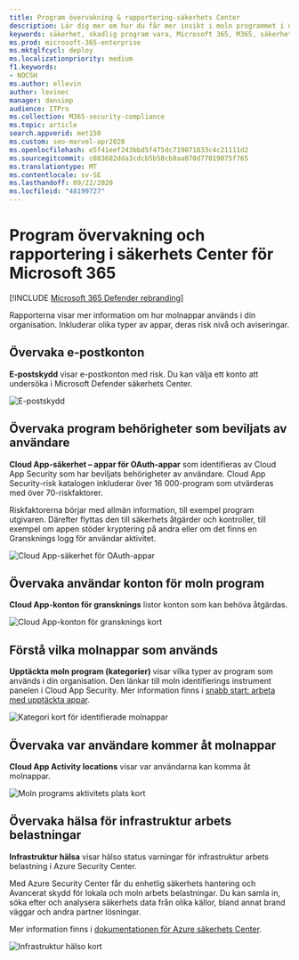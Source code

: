 ```yaml
---
title: Program övervakning & rapportering-säkerhets Center
description: Lär dig mer om hur du får mer insikt i moln programmet i din organisation. Inkluderar olika typer av appar, deras risk nivå och aviseringar.
keywords: säkerhet, skadlig program vara, Microsoft 365, M365, säkerhets Center, övervaka, rapport, appar
ms.prod: microsoft-365-enterprise
ms.mktglfcycl: deploy
ms.localizationpriority: medium
f1.keywords:
- NOCSH
ms.author: ellevin
author: levinec
manager: dansimp
audience: ITPro
ms.collection: M365-security-compliance
ms.topic: article
search.appverid: met150
ms.custom: seo-marvel-apr2020
ms.openlocfilehash: e5f41eef243bbd5f475dc719071833c4c21111d2
ms.sourcegitcommit: c083602dda3cdcb5b58cb8aa070d77019075f765
ms.translationtype: MT
ms.contentlocale: sv-SE
ms.lasthandoff: 09/22/2020
ms.locfileid: "48199727"
---
```

# <a name="app-monitoring-and-reporting-in-the-microsoft-365-security-center"></a>Program övervakning och rapportering i säkerhets Center för Microsoft 365

[!INCLUDE [Microsoft 365 Defender rebranding](../includes/microsoft-defender.md)]


Rapporterna visar mer information om hur molnappar används i din organisation. Inkluderar olika typer av appar, deras risk nivå och aviseringar.

## <a name="monitor-email-accounts-at-risk"></a>Övervaka e-postkonton

**E-postskydd** visar e-postkonton med risk. Du kan välja ett konto att undersöka i Microsoft Defender säkerhets Center.

![E-postskydd](../../media/email-protection.png)

## <a name="monitor-app-permissions-granted-by-users"></a>Övervaka program behörigheter som beviljats av användare

**Cloud App-säkerhet – appar för OAuth-appar** som identifieras av Cloud App Security som har beviljats behörigheter av användare. Cloud App Security-risk katalogen inkluderar över 16 000-program som utvärderas med över 70-riskfaktorer.

Riskfaktorerna börjar med allmän information, till exempel program utgivaren. Därefter flyttas den till säkerhets åtgärder och kontroller, till exempel om appen stöder kryptering på andra eller om det finns en Gransknings logg för användar aktivitet.

![Cloud App-säkerhet för OAuth-appar](../../media/cloud-app-security-oauth-apps.png)

## <a name="monitor-cloud-app-user-accounts"></a>Övervaka användar konton för moln program

**Cloud App-konton för gransknings** listor konton som kan behöva åtgärdas.

![Cloud App-konton för gransknings kort](../../media/cloud-app-accounts-for-review.png)

## <a name="understand-which-cloud-apps-are-used"></a>Förstå vilka molnappar som används

**Upptäckta moln program (kategorier)** visar vilka typer av program som används i din organisation. Den länkar till moln identifierings instrument panelen i Cloud App Security. Mer information finns i [snabb start: arbeta med upptäckta appar](https://docs.microsoft.com/cloud-app-security/discovered-apps).  

![Kategori kort för identifierade molnappar](../../media/discovered-cloud-apps-categories.png)

## <a name="monitor-where-users-access-cloud-apps"></a>Övervaka var användare kommer åt molnappar

**Cloud App Activity locations** visar var användarna kan komma åt molnappar.

![Moln programs aktivitets plats kort](../../media/cloud-app-activity-locations.png)

## <a name="monitor-health-for-infrastructure-workloads"></a>Övervaka hälsa för infrastruktur arbets belastningar

**Infrastruktur hälsa** visar hälso status varningar för infrastruktur arbets belastning i Azure Security Center.

Med Azure Security Center får du enhetlig säkerhets hantering och Avancerat skydd för lokala och moln arbets belastningar. Du kan samla in, söka efter och analysera säkerhets data från olika källor, bland annat brand väggar och andra partner lösningar.

Mer information finns i [dokumentationen för Azure säkerhets Center](https://docs.microsoft.com/azure/security-center/).

![Infrastruktur hälso kort](../../media/infrastructure-health.png)
